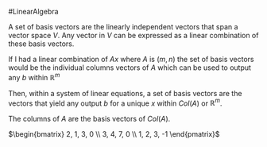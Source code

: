 #LinearAlgebra 

A set of basis vectors are the linearly independent vectors that span a vector space $V$. Any vector in $V$ can be expressed as a linear combination of these basis vectors.

If I had a linear combination of $Ax$ where $A$ is $(m, n)$ the set of basis vectors would be the individual columns vectors of $A$ which can be used to output any $b$ within $\mathbb{R}^m$ 

Then, within a system of linear equations, a set of basis vectors are the vectors that yield any output $b$ for a unique $x$ within $Col(A)$ or $\mathbb{R}^m$. 

The columns of $A$ are the basis vectors of $Col(A)$. 

$\begin{bmatrix} 2, 1, 3, 0 \\ 3, 4, 7, 0 \\ 1, 2, 3, -1 \end{pmatrix}$